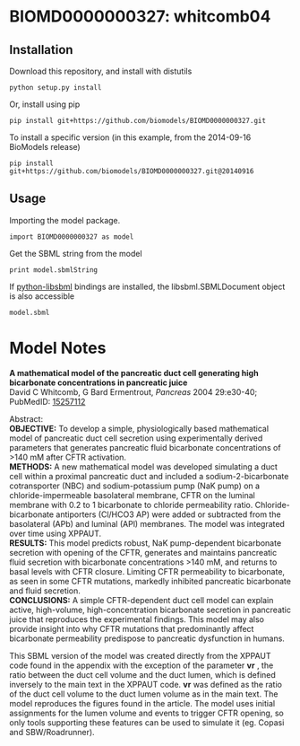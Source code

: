 # BIOMD0000000327: whitcomb04

## Installation

Download this repository, and install with distutils

`python setup.py install`

Or, install using pip

`pip install git+https://github.com/biomodels/BIOMD0000000327.git`

To install a specific version (in this example, from the 2014-09-16 BioModels release)

`pip install git+https://github.com/biomodels/BIOMD0000000327.git@20140916`

## Usage

Importing the model package.

`import BIOMD0000000327 as model`

Get the SBML string from the model

`print model.sbmlString`

If [python-libsbml](https://pypi.python.org/pypi/python-libsbml) bindings are
installed, the libsbml.SBMLDocument object is also accessible

`model.sbml`


# Model Notes


**A mathematical model of the pancreatic duct cell generating high bicarbonate concentrations in pancreatic juice**   
David C Whitcomb, G Bard Ermentrout, _Pancreas_ 2004 29:e30-40; PubMedID:
[15257112](http://www.ncbi.nlm.nih.gov/pubmed/15257112)

Abstract:  
**OBJECTIVE:** To develop a simple, physiologically based mathematical model of pancreatic duct cell secretion using experimentally derived parameters that generates pancreatic fluid bicarbonate concentrations of >140 mM after CFTR activation.   
**METHODS:** A new mathematical model was developed simulating a duct cell within a proximal pancreatic duct and included a sodium-2-bicarbonate cotransporter (NBC) and sodium-potassium pump (NaK pump) on a chloride-impermeable basolateral membrane, CFTR on the luminal membrane with 0.2 to 1 bicarbonate to chloride permeability ratio. Chloride-bicarbonate antiporters (Cl/HCO3 AP) were added or subtracted from the basolateral (APb) and luminal (APl) membranes. The model was integrated over time using XPPAUT.   
**RESULTS:** This model predicts robust, NaK pump-dependent bicarbonate secretion with opening of the CFTR, generates and maintains pancreatic fluid secretion with bicarbonate concentrations >140 mM, and returns to basal levels with CFTR closure. Limiting CFTR permeability to bicarbonate, as seen in some CFTR mutations, markedly inhibited pancreatic bicarbonate and fluid secretion.   
**CONCLUSIONS:** A simple CFTR-dependent duct cell model can explain active, high-volume, high-concentration bicarbonate secretion in pancreatic juice that reproduces the experimental findings. This model may also provide insight into why CFTR mutations that predominantly affect bicarbonate permeability predispose to pancreatic dysfunction in humans. 

This SBML version of the model was created directly from the XPPAUT code found
in the appendix with the exception of the parameter **vr** , the ratio between
the duct cell volume and the duct lumen, which is defined inversely to the
main text in the XPPAUT code. **vr** was defined as the ratio of the duct cell
volume to the duct lumen volume as in the main text. The model reproduces the
figures found in the article. The model uses initial assignments for the lumen
volume and events to trigger CFTR opening, so only tools supporting these
features can be used to simulate it (eg. Copasi and SBW/Roadrunner).


